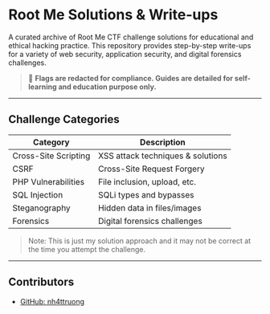 
# Root Me Solutions & Write-ups

A curated archive of Root Me CTF challenge solutions for educational and ethical hacking practice. This repository provides step-by-step write-ups for a variety of web security, application security, and digital forensics challenges.

> 🚩 **Flags are redacted for compliance. Guides are detailed for self-learning and education purpose only.**

---

## Challenge Categories

| Category              | Description                       |
| --------------------- | --------------------------------- |
| Cross-Site Scripting  | XSS attack techniques & solutions |
| CSRF                  | Cross-Site Request Forgery        |
| PHP Vulnerabilities   | File inclusion, upload, etc.      |
| SQL Injection         | SQLi types and bypasses           |
| Steganography         | Hidden data in files/images       |
| Forensics             | Digital forensics challenges      |

> Note: This is just my solution approach and it may not be correct at the time you attempt the challenge.

---

## Contributors

- [GitHub: nh4ttruong](https://github.com/nh4ttruong)
